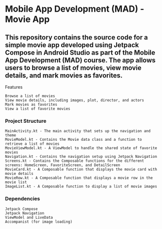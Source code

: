 # Mobile App Development (MAD) - Movie App

## This repository contains the source code for a simple movie app developed using Jetpack Compose in Android Studio as part of the Mobile App Development (MAD) course. The app allows users to browse a list of movies, view movie details, and mark movies as favorites.
Features

    Browse a list of movies
    View movie details, including images, plot, director, and actors
    Mark movies as favorites
    View a list of favorite movies

### Project Structure

    MainActivity.kt - The main activity that sets up the navigation and theme
    MovieModel.kt - Contains the Movie data class and a function to retrieve a list of movies
    MovieViewModel.kt - A ViewModel to handle the shared state of favorite movies
    Navigation.kt - Contains the navigation setup using Jetpack Navigation
    Screens.kt - Contains the Composable functions for the different screens: HomeScreen, FavoriteScreen, and DetailScreen
    MovieCard.kt - A Composable function that displays the movie card with movie details
    MovieRow.kt - A Composable function that displays a movie row in the movie list
    ImageList.kt - A Composable function to display a list of movie images


### Dependencies

    Jetpack Compose
    Jetpack Navigation
    ViewModel and LiveData
    Accompanist (for image loading)
